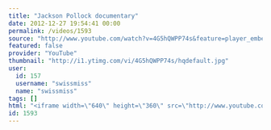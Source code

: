 ```yaml
---
title: "Jackson Pollock documentary"
date: 2012-12-27 19:54:41 00:00
permalink: /videos/1593
source: "http://www.youtube.com/watch?v=4G5hQWPP74s&feature=player_embedded"
featured: false
provider: "YouTube"
thumbnail: "http://i1.ytimg.com/vi/4G5hQWPP74s/hqdefault.jpg"
user:
  id: 157
  username: "swissmiss"
  name: "swissmiss"
tags: []
html: "<iframe width=\"640\" height=\"360\" src=\"http://www.youtube.com/embed/4G5hQWPP74s?wmode=transparent&feature=oembed\" frameborder=\"0\" allowfullscreen></iframe>"
id: 1593
---
```


